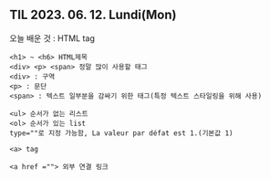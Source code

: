 ## TIL 2023. 06. 12. Lundi(Mon)

오늘 배운 것 : HTML tag

```
<h1> ~ <h6> HTML제목
<div> <p> <span> 정말 많이 사용할 태그
<div> : 구역
<p> : 문단
<span> : 텍스트 일부분을 감싸기 위한 태그(특정 텍스트 스타일링을 위해 사용)

<ul> 순서가 없는 리스트
<ol> 순서가 있는 list
type=""로 지정 가능함, La valeur par défat est 1.(기본값 1)

<a> tag

<a href =""> 외부 연결 링크 

```
